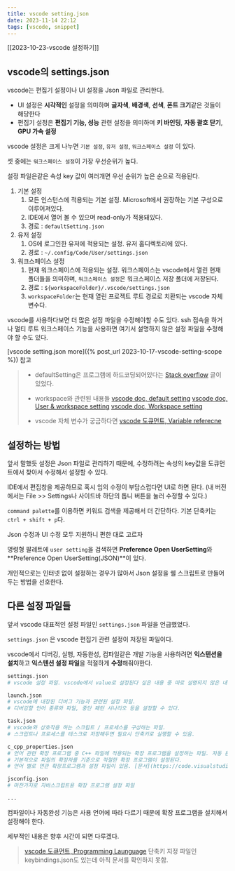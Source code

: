 ```yaml
---
title: vscode setting.json
date: 2023-11-14 22:12
tags: [vscode, snippet]
---
```

[[2023-10-23-vscode 설정하기]]

## vscode의 settings.json

vscode는 편집기 설정이나 UI 설정을 Json 파일로 관리한다.

- UI 설정은 **시각적인** 설정을 의미하며 **글자색**, **배경색**, **선색**, **폰트 크기**같은 것들이 해당한다
- 편집기 설정은 **편집기 기능, 성능** 관련 설정을 의미하며 **키 바인딩**, **자동 괄호 닫기**, **GPU 가속 설정**

<!-- vscode 설정은 화면 중앙에 빨간 줄을 그어 버리는 수정이 있을 정도로 자유도가 높은 편이다. -->

vscode 설정은 크게 나누면 `기본 설정`, `유저 설정`, `워크스페이스 설정` 이 있다.

셋 중에는 `워크스페이스 설정`이 가장 우선순위가 높다.

설정 파일은같은 속성 key 값이 여러개면 우선 순위가 높은 순으로 적용된다.

1.  기본 설정
	1. 모든 인스턴스에 적용되는 기본 설정. Microsoft에서 권장하는 기본 구성으로 이루어져있다.
	2. IDE에서 열어 볼 수 있으며 read-only가 적용돼있다.
	3. 경로 : `defaultSetting.json`  
2. 유저 설정
	1. OS에 로그인한 유저에 적용되는 설정. 유저 홈디렉토리에 있다.
	2. 경로 : `~/.config/Code/User/settings.json`
3. 워크스페이스 설정
	1. 현재 워크스페이스에 적용되는 설정. 워크스페이스는 vscode에서 열린 현재 폴더들을 의미하며, `워크스페이스 설정`은 워크스페이스 저장 폴더에 저장된다.
	2. 경로 : `${workspaceFolder}/.vscode/settings.json`
	2. `workspaceFolder`는 현재 열린 프로젝트 루트 경로로 치환되는 vscode 자체 변수다.

vscode를 사용하다보면 더 많은 설정 파일을 수정해야할 수도 있다. ssh 접속을 하거나 멀티 루트 워크스페이스 기능을 사용하면 여기서 설명하지 않은 설정 파일을 수정해야 할 수도 있다. 

[vscode setting.json more]({% post_url 2023-10-17-vscode-setting-scope %}) 참고

> - defaultSetting은 프로그램에 하드코딩되어있다는 [Stack overflow](https://stackoverflow.com/questions/53369371/what-is-the-location-of-the-default-settings-file-of-vscode) 글이 있었다.
>
> - workspace와 관련된 내용들
> [vscode doc, default setting](https://code.visualstudio.com/docs/getstarted/settings#_default-settings)
> [vscode doc, User & workspace setting](https://code.visualstudio.com/docs/getstarted/settings)
> [vscode doc, Workspace setting](https://code.visualstudio.com/docs/getstarted/settings#_workspace-settings)
>
>
> - vscode 자체 변수가 궁금하다면 [vscode 도큐먼트, Variable referecne](https://code.visualstudio.com/docs/editor/variables-reference#_predefined-variables)

## 설정하는 방법


앞서 말했듯 설정은 Json 파일로 관리하기 때문에, 수정하려는 속성의 key값을 도큐먼트에서 찾아서 수정해서 설정할 수 있다.

IDE에서 편집창을 제공하므로 혹시 임의 수정이 부담스럽다면 UI로 하면 된다. (내 버전에서는 File >> Settings나 사이드바 하단의 톱니 버튼을 눌러 수정할 수 있다.)

`command palette`를 이용하면 키워드 검색을 제공해서 더 간단하다. 기본 단축키는 `ctrl + shift + p`다.

Json 수정과 UI 수정 모두 지원하니 편한 대로 고르자

명령형 팔레트에 `user setting`을 검색하면 **Preference Open UserSetting**와 **Preference Open UserSetting(JSON)**이 있다.

개인적으로는 인터넷 없이 설정하는 경우가 많아서 Json 설정을 쉘 스크립트로 만들어두는 방법을 선호한다.


## 다른 설정 파일들

앞서 vscode 대표적인 설정 파일인 `settings.json` 파일을 언급했었다.

`settings.json` 은 vscode 편집기 관련 설정이 저장된 파일이다.

vscode에서 디버깅, 실행, 자동완성, 컴파일같은 개발 기능을 사용하려면 **익스텐션을 설치**하고 **익스텐션 설정 파일**을 적절하게 **수정**해줘야한다.


<!-- vscode에서 폴더를 열 수 있는데, 이를 워크스페이스라고 한다.

워크스페이스 단위로 적용되는 설정을 분리해서 관리할 수 있는데 `.vscode` 폴더에 저장된다.

`settings.json`와 기타 설정파일들이 여기 저장된다. -->

```bash
settings.json
# vscode 설정 파일. vscode에서 value로 설정된다 싶은 내용 중 따로 설명되지 않은 내용은 다음과 같다.

launch.json
# vscode에 내장된 디버그 기능과 관련된 설정 파일.
# 디버깅할 언어 종류와 파일, 중단 패턴 시나리오 등을 설정할 수 있다.

task.json
# vscode와 상호작용 하는 스크립트 / 프로세스를 구성하는 파일.
# 스크립트나 프로세스를 테스크로 저장해두면 필요시 단축키로 실행할 수 있음.

c_cpp_properties.json
# 언어 관련 확장 프로그램 중 C++ 파일에 적용되는 확장 프로그램을 설정하는 파일. 자동 완성 기능인 Intelisence, 실시간 컴파일 및 의존성 확인 기능 등을 지원함.
# 기본적으로 파일의 확장자를 기준으로 적절한 확장 프로그램이 설정된다.
# 언어 별로 연관 확장프로그램과 설정 파일이 있음. [문서](https://code.visualstudio.com/docs/languages/overview) 참고

jsconfig.json
# 마찬가지로 자바스크립트용 확장 프로그램 설정 파일

...
```

컴파일이나 자동완성 기능은 사용 언어에 따라 다르기 때문에 확장 프로그램을 설치해서 설정해야 한다.

세부적인 내용은 향후 시간이 되면 다루겠다.

<!-- [dotfiles]({{site.baseurl}}/vscode/vscode-dotfiles) -->

> [vscode 도큐먼트, Programming Launguage](https://code.visualstudio.com/docs/languages/overview)
> 단축키 지정 파일인 keybindings.json도 있는데 아직 문서를 확인하지 못함.